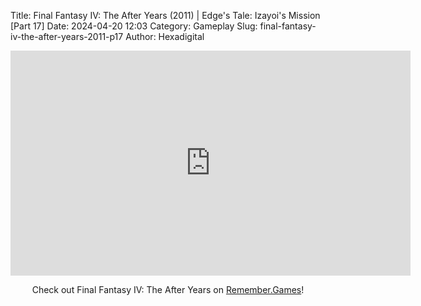 Title: Final Fantasy IV: The After Years (2011) | Edge's Tale: Izayoi's Mission [Part 17]
Date: 2024-04-20 12:03
Category: Gameplay
Slug: final-fantasy-iv-the-after-years-2011-p17
Author: Hexadigital

<center><iframe src="https://www.youtube.com/embed/HVkG4xAtr_Q?feature=oembed" allow="accelerometer; autoplay; encrypted-media; gyroscope; picture-in-picture" width="640" height="360" frameborder="0"></iframe>

Check out Final Fantasy IV: The After Years on [Remember.Games](https://remember.games/game/7757/final-fantasy-iv-the-complete-collection/)!</center>